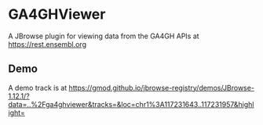 # GA4GHViewer


A JBrowse plugin for viewing data from the GA4GH APIs at https://rest.ensembl.org

## Demo

A demo track is at https://gmod.github.io/jbrowse-registry/demos/JBrowse-1.12.1/?data=..%2Fga4ghviewer&tracks=&loc=chr1%3A117231643..117231957&highlight=

